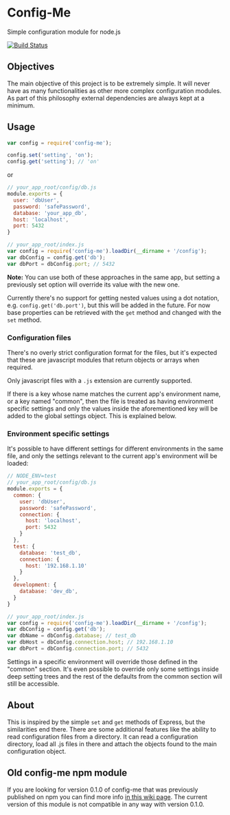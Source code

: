 Config-Me
=========
Simple configuration module for node.js

[![Build Status](https://travis-ci.org/coachme/config-me.svg?branch=master)](https://travis-ci.org/coachme/config-me)

## Objectives

The main objective of this project is to be extremely simple. It will never have as many functionalities as other
more complex configuration modules. As part of this philosophy external dependencies are always kept at a minimum.

## Usage

```js
var config = require('config-me');

config.set('setting', 'on');
config.get('setting'); // 'on'

```
or

```js
// your_app_root/config/db.js
module.exports = {
  user: 'dbUser',
  password: 'safePassword',
  database: 'your_app_db',
  host: 'localhost',
  port: 5432
}

// your_app_root/index.js
var config = require('config-me').loadDir(__dirname + '/config');
var dbConfig = config.get('db');
var dbPort = dbConfig.port; // 5432
```

**Note:** You can use both of these approaches in the same app, but setting a previously set option will override its
value with the new one.

Currently there's no support for getting nested values using a dot notation, e.g. `config.get('db.port')`, but this will
be added in the future. For now base properties can be retrieved with the `get` method and changed with the `set`
method.

### Configuration files

There's no overly strict configuration format for the files, but it's expected that these are javascript modules that
return objects or arrays when required.

Only javascript files with a `.js` extension are currently supported.

If there is a key whose name matches the current app's environment name, or a key named "common", then the file is
treated as having environment specific settings and only the values inside the aforementioned key will be added to the
global settings object. This is explained below.

### Environment specific settings

It's possible to have different settings for different environments in the same file, and only the settings relevant to
the current app's environment will be loaded:

```js
// NODE_ENV=test
// your_app_root/config/db.js
module.exports = {
  common: {
    user: 'dbUser',
    password: 'safePassword',
    connection: {
      host: 'localhost',
      port: 5432
    }
  },
  test: {
    database: 'test_db',
    connection: {
      host: '192.168.1.10'
    }
  },
  development: {
    database: 'dev_db',
  }
}

// your_app_root/index.js
var config = require('config-me').loadDir(__dirname + '/config');
var dbConfig = config.get('db');
var dbName = dbConfig.database; // test_db
var dbHost = dbConfig.connection.host; // 192.168.1.10
var dbPort = dbConfig.connection.port; // 5432
```
Settings in a specific environment will override those defined in the "common" section. It's even possible to override
only some settings inside deep setting trees and the rest of the defaults from the common section will still be
accessible.

## About

This is inspired by the simple `set` and `get` methods of Express, but the similarities end there. There are some
additional features like the ability to read configuration files from a directory. It can read a configuration
directory, load all .js files in there and attach the objects found to the main configuration object.

## Old config-me npm module

If you are looking for version 0.1.0 of config-me that was previously published on npm you can find more info
[in this wiki page](https://github.com/coachme/config-me/wiki/Old-config-me-module). The current version of this module
is not compatible in any way with version 0.1.0.
